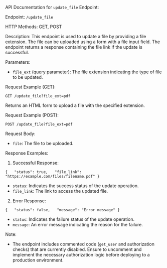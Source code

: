 API Documentation for `update_file` Endpoint:

Endpoint: `/update_file`

HTTP Methods: GET, POST

Description: This endpoint is used to update a file by providing a file extension. The file can be uploaded using a form with a file input field. The endpoint returns a response containing the file link if the update is successful.

Parameters:

*   `file_ext` (query parameter): The file extension indicating the type of file to be updated.

Request Example (GET):



`GET /update_file?file_ext=pdf`

Returns an HTML form to upload a file with the specified extension.

Request Example (POST):



`POST /update_file?file_ext=pdf`

Request Body:

*   `file`: The file to be uploaded.

Response Examples:

1.  Successful Response:



`{   "status": true,   "file_link": "https://example.com/files/filename.pdf" }`

*   `status`: Indicates the success status of the update operation.
*   `file_link`: The link to access the updated file.

2.  Error Response:



`{   "status": false,   "message": "Error message" }`

*   `status`: Indicates the failure status of the update operation.
*   `message`: An error message indicating the reason for the failure.

Note:

*   The endpoint includes commented code (`get_user` and authorization checks) that are currently disabled. Ensure to uncomment and implement the necessary authorization logic before deploying to a production environment.
